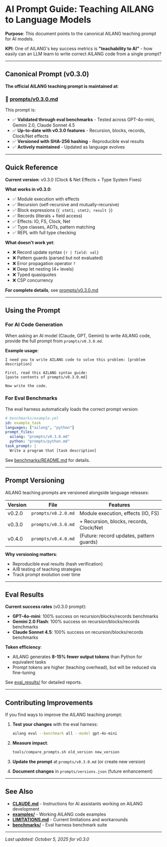 # AI Prompt Guide: Teaching AILANG to Language Models

**Purpose**: This document points to the canonical AILANG teaching prompt for AI models.

**KPI**: One of AILANG's key success metrics is **"teachability to AI"** - how easily can an LLM learn to write correct AILANG code from a single prompt?

---

## Canonical Prompt (v0.3.0)

**The official AILANG teaching prompt is maintained at**:

### 📖 [prompts/v0.3.0.md](../../prompts/v0.3.0.md)

This prompt is:
- ✅ **Validated through eval benchmarks** - Tested across GPT-4o-mini, Gemini 2.0, Claude Sonnet 4.5
- ✅ **Up-to-date with v0.3.0 features** - Recursion, blocks, records, Clock/Net effects
- ✅ **Versioned with SHA-256 hashing** - Reproducible eval results
- ✅ **Actively maintained** - Updated as language evolves

---

## Quick Reference

**Current version**: v0.3.0 (Clock & Net Effects + Type System Fixes)

**What works in v0.3.0**:
- ✅ Module execution with effects
- ✅ Recursion (self-recursive and mutually-recursive)
- ✅ Block expressions (`{ stmt1; stmt2; result }`)
- ✅ Records (literals + field access)
- ✅ Effects: IO, FS, Clock, Net
- ✅ Type classes, ADTs, pattern matching
- ✅ REPL with full type checking

**What doesn't work yet**:
- ❌ Record update syntax `{r | field: val}`
- ❌ Pattern guards (parsed but not evaluated)
- ❌ Error propagation operator `?`
- ❌ Deep let nesting (4+ levels)
- ❌ Typed quasiquotes
- ❌ CSP concurrency

**For complete details**, see [prompts/v0.3.0.md](../../prompts/v0.3.0.md)

---

## Using the Prompt

### For AI Code Generation

When asking an AI model (Claude, GPT, Gemini) to write AILANG code, provide the full prompt from `prompts/v0.3.0.md`.

**Example usage**:
```
I need you to write AILANG code to solve this problem: [problem description]

First, read this AILANG syntax guide:
[paste contents of prompts/v0.3.0.md]

Now write the code.
```

### For Eval Benchmarks

The eval harness automatically loads the correct prompt version:

```yaml
# benchmarks/example.yml
id: example_task
languages: ["ailang", "python"]
prompt_files:
  ailang: "prompts/v0.3.0.md"
  python: "prompts/python.md"
task_prompt: |
  Write a program that [task description]
```

See [benchmarks/README.md](../../benchmarks/README.md) for details.

---

## Prompt Versioning

AILANG teaching prompts are versioned alongside language releases:

| Version | File | Features |
|---------|------|----------|
| v0.2.0 | `prompts/v0.2.0.md` | Module execution, effects (IO, FS) |
| v0.3.0 | `prompts/v0.3.0.md` | + Recursion, blocks, records, Clock/Net |
| v0.4.0 | `prompts/v0.4.0.md` | (Future: record updates, pattern guards) |

**Why versioning matters**:
- Reproducible eval results (hash verification)
- A/B testing of teaching strategies
- Track prompt evolution over time

---

## Eval Results

**Current success rates** (v0.3.0 prompt):
- **GPT-4o-mini**: 100% success on recursion/blocks/records benchmarks
- **Gemini 2.0 Flash**: 100% success on recursion/blocks/records benchmarks
- **Claude Sonnet 4.5**: 100% success on recursion/blocks/records benchmarks

**Token efficiency**:
- AILANG generates **8-15% fewer output tokens** than Python for equivalent tasks
- Prompt tokens are higher (teaching overhead), but will be reduced via fine-tuning

See [eval_results/](../../eval_results/) for detailed reports.

---

## Contributing Improvements

If you find ways to improve the AILANG teaching prompt:

1. **Test your changes** with the eval harness:
   ```bash
   ailang eval --benchmark all --model gpt-4o-mini
   ```

2. **Measure impact**:
   ```bash
   tools/compare_prompts.sh old_version new_version
   ```

3. **Update the prompt** at `prompts/v0.3.0.md` (or create new version)

4. **Document changes** in `prompts/versions.json` (future enhancement)

---

## See Also

- **[CLAUDE.md](../../CLAUDE.md)** - Instructions for AI assistants working on AILANG development
- **[examples/](../../examples/)** - Working AILANG code examples
- **[LIMITATIONS.md](../LIMITATIONS.md)** - Current limitations and workarounds
- **[benchmarks/](../../benchmarks/)** - Eval harness benchmark suite

---

*Last updated: October 5, 2025 for v0.3.0*
